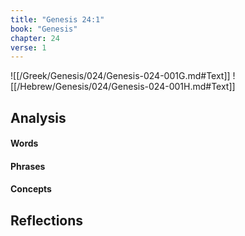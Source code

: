 ```yaml
---
title: "Genesis 24:1"
book: "Genesis"
chapter: 24
verse: 1
---
```

![[/Greek/Genesis/024/Genesis-024-001G.md#Text]]
![[/Hebrew/Genesis/024/Genesis-024-001H.md#Text]]

## Analysis

#### Words

#### Phrases

#### Concepts

## Reflections
